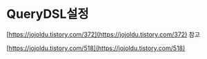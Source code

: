 # QueryDSL설정

[https://jojoldu.tistory.com/372](https://jojoldu.tistory.com/372) 참고



[https://jojoldu.tistory.com/518](https://jojoldu.tistory.com/518)

